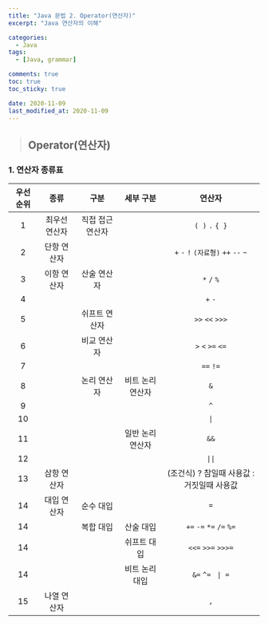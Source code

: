 ```yaml
---
title: "Java 문법 2. Operator(연산자)"
excerpt: "Java 연산자의 이해"

categories:
  - Java
tags:
  - [Java, grammar]

comments: true
toc: true
toc_sticky: true

date: 2020-11-09
last_modified_at: 2020-11-09
---
```


> ## Operator(연산자)

### 1. 연산자 종류표

| 우선순위 |     종류      |       구분       |    세부 구분     |                   연산자                   |
| :------: | :-----------: | :--------------: | :--------------: | :----------------------------------------: |
|    1     | 최우선 연산자 | 직접 접근 연산자 |                  |              `( )` `.` `{ }`               |
|    2     |  단항 연산자  |                  |                  |    `+` `-` `!` `(자료형)` `++` `--` `~`    |
|    3     |  이항 연산자  |   산술 연산자    |                  |                `*` `/` `%`                 |
|    4     |               |                  |                  |                  `+` `-`                   |
|    5     |               |  쉬프트 연산자   |                  |              `>>` `<<` `>>>`               |
|    6     |               |   비교 연산자    |                  |             `>` `<` `>=` `<=`              |
|    7     |               |                  |                  |                 `==` `!=`                  |
|    8     |               |   논리 연산자    | 비트 논리 연산자 |                    `&`                     |
|    9     |               |                  |                  |                    `^`                     |
|    10    |               |                  |                  |                    `\|`                    |
|    11    |               |                  | 일반 논리 연산자 |                    `&&`                    |
|    12    |               |                  |                  |                   `\|\|`                   |
|    13    |  삼항 연산자  |                  |                  | (조건식) ? 참일때 사용값 : 거짓일때 사용값 |
|    14    |  대입 연산자  |    순수 대입     |                  |                    `=`                     |
|    14    |               |    복합 대입     |    산술 대입     |          `+=` `-=` `*=` `/=` `%=`          |
|    14    |               |                  |   쉬프트 대입    |             `<<=` `>>=` `>>>=`             |
|    14    |               |                  |  비트 논리 대입  |             `&=` `^=` ` \| =`              |
|    15    |  나열 연산자  |                  |                  |                    `,`                     |
